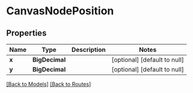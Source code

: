 # CanvasNodePosition
## Properties

| Name | Type | Description | Notes |
|------------ | ------------- | ------------- | -------------|
| **x** | **BigDecimal** |  | [optional] [default to null] |
| **y** | **BigDecimal** |  | [optional] [default to null] |

[[Back to Models]](../overview#models) [[Back to Routes]](../overview#routes)

